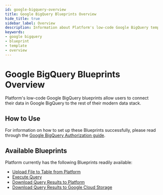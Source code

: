 ```yaml
---
id: google-bigquery-overview
title: Google BigQuery Blueprints Overview
hide_title: true
sidebar_label: Overview
description: Information about Platform's low-code Google BigQuery templates.
keywords:
- google bigquery
- blueprint
- template
- overview
---
```


# Google BigQuery Blueprints Overview

Platform's low-code Google BigQuery blueprints allow users to connect their data in Google BigQuery to the rest of their modern data stack.


## How to Use
For information on how to set up these Blueprints successfully, please read through the [Google BigQuery Authorization guide](google-bigquery-authorization.md).


## Available Blueprints
Platform currently has the following Blueprints readily available:

- [Upload File to Table from Platform](google-bigquery-upload-csv-to-table.md)
- [Execute Query](google-bigquery-execute-query.md)
- [Download Query Results to Platform](google-bigquery-store-query-results-as-csv.md)
- [Download Query Results to Google Cloud Storage](google-bigquery-store-query-results-in-google-cloud-storage.md)

